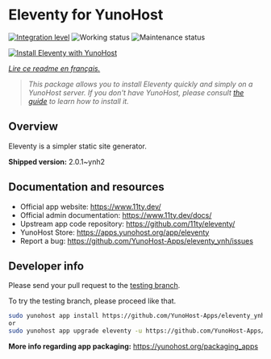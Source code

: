 <!--
N.B.: This README was automatically generated by https://github.com/YunoHost/apps/tree/master/tools/README-generator
It shall NOT be edited by hand.
-->

# Eleventy for YunoHost

[![Integration level](https://dash.yunohost.org/integration/eleventy.svg)](https://dash.yunohost.org/appci/app/eleventy) ![Working status](https://ci-apps.yunohost.org/ci/badges/eleventy.status.svg) ![Maintenance status](https://ci-apps.yunohost.org/ci/badges/eleventy.maintain.svg)

[![Install Eleventy with YunoHost](https://install-app.yunohost.org/install-with-yunohost.svg)](https://install-app.yunohost.org/?app=eleventy)

*[Lire ce readme en français.](./README_fr.md)*

> *This package allows you to install Eleventy quickly and simply on a YunoHost server.
If you don't have YunoHost, please consult [the guide](https://yunohost.org/#/install) to learn how to install it.*

## Overview

Eleventy is a simpler static site generator.


**Shipped version:** 2.0.1~ynh2
## Documentation and resources

* Official app website: <https://www.11ty.dev/>
* Official admin documentation: <https://www.11ty.dev/docs/>
* Upstream app code repository: <https://github.com/11ty/eleventy/>
* YunoHost Store: <https://apps.yunohost.org/app/eleventy>
* Report a bug: <https://github.com/YunoHost-Apps/eleventy_ynh/issues>

## Developer info

Please send your pull request to the [testing branch](https://github.com/YunoHost-Apps/eleventy_ynh/tree/testing).

To try the testing branch, please proceed like that.

``` bash
sudo yunohost app install https://github.com/YunoHost-Apps/eleventy_ynh/tree/testing --debug
or
sudo yunohost app upgrade eleventy -u https://github.com/YunoHost-Apps/eleventy_ynh/tree/testing --debug
```

**More info regarding app packaging:** <https://yunohost.org/packaging_apps>
